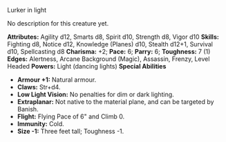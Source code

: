 Lurker in light

No description for this creature yet.

**Attributes:** Agility d12, Smarts d8, Spirit d10, Strength d8, Vigor
d10
**Skills:** Fighting d8, Notice d12, Knowledge (Planes) d10, Stealth
d12+1, Survival d10, Spellcasting d8
**Charisma:** +2; **Pace:** 6; **Parry:** 6; **Toughness:** 7 (1)
**Edges:** Alertness, Arcane Background (Magic), Assassin, Frenzy, Level
Headed
**Powers:** Light (dancing lights)
**Special Abilities**
- **Armour +1:** Natural armour.
- **Claws:** Str+d4.
- **Low Light Vision:** No penalties for dim or dark lighting.
- **Extraplanar:** Not native to the material plane, and can be targeted
by Banish.
- **Flight:** Flying Pace of 6" and Climb 0.
- **Immunity:** Cold.
- **Size -1:** Three feet tall; Toughness -1.

